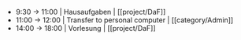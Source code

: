 - 9:30 -> 11:00 | Hausaufgaben | [[project/DaF]]
- 11:00 -> 12:00 | Transfer to personal computer | [[category/Admin]]
- 14:00 -> 18:00 | Vorlesung | [[project/DaF]]
